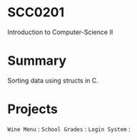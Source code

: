 # SCC0201
Introduction to Computer-Science II
# Summary
Sorting data using structs in C.
# Projects
`Wine Menu` :
`School Grades` :
`Login System` :
